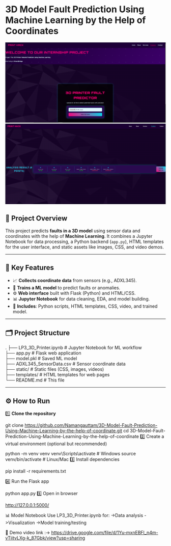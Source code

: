 # 3D Model Fault Prediction Using Machine Learning by the Help of Coordinates

![Project Banner](static/assets/home.PNG)
![Project Banner](static/assets/result.PNG)
## 📌 Project Overview

This project predicts **faults in a 3D model** using sensor data and coordinates with the help of **Machine Learning**. It combines a Jupyter Notebook for data processing, a Python backend (`app.py`), HTML templates for the user interface, and static assets like images, CSS, and video demos.

---

## 🎯 **Key Features**

- 📈 **Collects coordinate data** from sensors (e.g., ADXL345).
- 🧠 **Trains a ML model** to predict faults or anomalies.
- ⚙️ **Web interface** built with Flask (Python) and HTML/CSS.
- 📊 **Jupyter Notebook** for data cleaning, EDA, and model building.
- 📂 **Includes**: Python scripts, HTML templates, CSS, video, and trained model.

---

## 🗂️ **Project Structure**


.
├── LP3_3D_Printer.ipynb # Jupyter Notebook for ML workflow                                                                  
├── app.py # Flask web application                                                                                           
├── model.pkl # Saved ML model                                                                                               
├── ADXL345_SensorData.csv # Sensor coordinate data                                                                          
├── static/ # Static files (CSS, images, videos)                                                                             
├── templates/ # HTML templates for web pages                                                                                
└── README.md # This file                                                                                                                     



---

## ⚙️ **How to Run**

1️⃣ **Clone the repository**

git clone https://github.com/Namangauttam/3D-Model-Fault-Prediction-Using-Machine-Learning-by-the-help-of-coordinate.git
cd 3D-Model-Fault-Prediction-Using-Machine-Learning-by-the-help-of-coordinate
2️⃣ Create a virtual environment (optional but recommended)


python -m venv venv
venv\Scripts\activate   # Windows
source venv/bin/activate  # Linux/Mac
3️⃣ Install dependencies


pip install -r requirements.txt


4️⃣ Run the Flask app


python app.py
5️⃣ Open in browser


http://127.0.0.1:5000/


📊 Model Notebook
Use LP3_3D_Printer.ipynb for:
->Data analysis
->Visualization
->Model training/testing

🎥 Demo video link :->                   https://drive.google.com/file/d/1Yu-mxnEBFl_n4m-vTiitvLXg-k_87Gbk/view?usp=sharing
